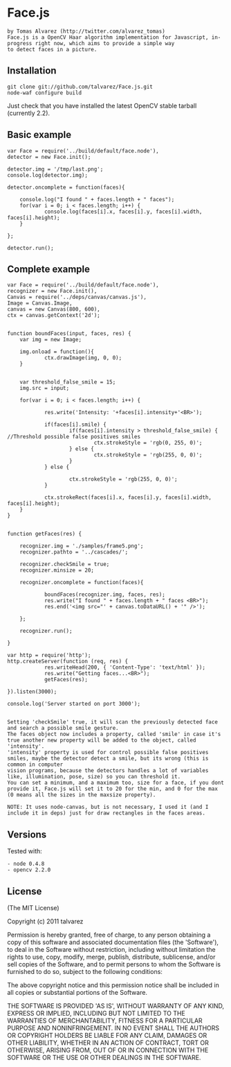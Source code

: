 
# Face.js

	by Tomas Alvarez (http://twitter.com/alvarez_tomas)
	Face.js is a OpenCV Haar algorithm implementation for Javascript, in-progress right now, which aims to provide a simple way 
	to detect faces in a picture.

## Installation

	git clone git://github.com/talvarez/Face.js.git
	node-waf configure build

Just check that you have installed the latest OpenCV stable tarball (currently 2.2).

## Basic example

	var Face = require('../build/default/face.node'),
	detector = new Face.init();

	detector.img = '/tmp/last.png';
	console.log(detector.img);

	detector.oncomplete = function(faces){

		console.log("I found " + faces.length + " faces");
		for(var i = 0; i < faces.length; i++) {
				console.log(faces[i].x, faces[i].y, faces[i].width, faces[i].height);
		}

	};

	detector.run();



## Complete example

	var Face = require('../build/default/face.node'),
	recognizer = new Face.init(),
	Canvas = require('../deps/canvas/canvas.js'),
	Image = Canvas.Image,
	canvas = new Canvas(800, 600),
	ctx = canvas.getContext('2d');


	function boundFaces(input, faces, res) {
		var img = new Image;

		img.onload = function(){
				ctx.drawImage(img, 0, 0);
		}


		var threshold_false_smile = 15;
		img.src = input;

		for(var i = 0; i < faces.length; i++) {

				res.write('Intensity: '+faces[i].intensity+'<BR>');

				if(faces[i].smile) {
						if(faces[i].intensity > threshold_false_smile) { //Threshold possible false positives smiles
								ctx.strokeStyle = 'rgb(0, 255, 0)';
						} else {
								ctx.strokeStyle = 'rgb(255, 0, 0)';
						}
				} else {

						ctx.strokeStyle = 'rgb(255, 0, 0)';
				}

				ctx.strokeRect(faces[i].x, faces[i].y, faces[i].width, faces[i].height);
		}
	}


	function getFaces(res) {

		recognizer.img = './samples/frame5.png';
		recognizer.pathto = '../cascades/';

		recognizer.checkSmile = true;
		recognizer.minsize = 20;

		recognizer.oncomplete = function(faces){

				boundFaces(recognizer.img, faces, res);
				res.write("I found " + faces.length + " faces <BR>");
				res.end('<img src="' + canvas.toDataURL() + '" />');

		};

		recognizer.run();

	}

	var http = require('http');
	http.createServer(function (req, res) {
				res.writeHead(200, { 'Content-Type': 'text/html' });
				res.write("Getting faces...<BR>");
				getFaces(res);

	}).listen(3000);

	console.log('Server started on port 3000');


	Setting 'checkSmile' true, it will scan the previously detected face and search a possible smile gesture.
	The faces object now includes a property, called 'smile' in case it's true another new property will be added to the object, called 'intensity'.
	'intensity' property is used for control possible false positives smiles, maybe the detector detect a smile, but its wrong (this is common in computer
	vision programs, because the detectors handles a lot of variables like, illumination, pose, size) so you can threshold it.
	You can set a minimum, and a maximum too, size for a face, if you dont provide it, Face.js will set it to 20 for the min, and 0 for the max (0 means all the sizes in the maxsize property).

	NOTE: It uses node-canvas, but is not necessary, I used it (and I include it in deps) just for draw rectangles in the faces areas.



## Versions

Tested with:

	- node 0.4.8
	- opencv 2.2.0

## License

(The MIT License)

Copyright (c) 2011 talvarez

Permission is hereby granted, free of charge, to any person obtaining
a copy of this software and associated documentation files (the
'Software'), to deal in the Software without restriction, including
without limitation the rights to use, copy, modify, merge, publish,
distribute, sublicense, and/or sell copies of the Software, and to
permit persons to whom the Software is furnished to do so, subject to
the following conditions:

The above copyright notice and this permission notice shall be
included in all copies or substantial portions of the Software.

THE SOFTWARE IS PROVIDED 'AS IS', WITHOUT WARRANTY OF ANY KIND,
EXPRESS OR IMPLIED, INCLUDING BUT NOT LIMITED TO THE WARRANTIES OF
MERCHANTABILITY, FITNESS FOR A PARTICULAR PURPOSE AND NONINFRINGEMENT.
IN NO EVENT SHALL THE AUTHORS OR COPYRIGHT HOLDERS BE LIABLE FOR ANY
CLAIM, DAMAGES OR OTHER LIABILITY, WHETHER IN AN ACTION OF CONTRACT,
TORT OR OTHERWISE, ARISING FROM, OUT OF OR IN CONNECTION WITH THE
SOFTWARE OR THE USE OR OTHER DEALINGS IN THE SOFTWARE.
